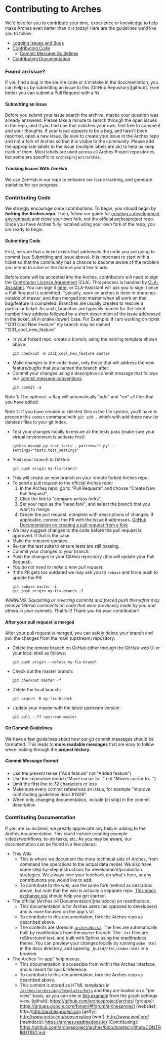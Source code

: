 # Contributing to Arches

We'd love for you to contribute your time, experience or knowledge to help make Arches even better than it is
today! Here are the guidelines we'd like you to follow:
- [Logging Issues and Bugs](#issue)
- [Contributing Code](#contribute-code)
    - [Commit Message Guidelines](#commit)
- [Contributing Documentation](#documentation)
### <a name="issue"></a> Found an Issue?
If you find a bug in the source code or a mistake in the documentation, you can help us by
submitting an issue to this [GitHub Repository][github]. Even better you can submit a Pull Request
with a fix.
#### Submitting an Issue
Before you submit your issue search the archive, maybe your question was already answered. Please take a minute to search through the open issues in the repo, and if you find one that matches your own, feel free to comment and your thoughts.
If your issue appears to be a bug, and hasn't been reported, open a new issue. Be sure to create your issue in the Arches repo and not a fork of Arches so that it is visible to the community. Please add the appropriate labels to the issue (multiple labels are ok) to help us keep track of them.  Most labels are used across all Arches Project repositories, but some are specific to `archesproject/arches`.
#### Tracking Issues With ZenHub
We use ZenHub in our repo to enhance our issue tracking, and generate statistics for our progress.
### <a name="contribute-code"></a> Contributing Code
We strongly encourage code contributions. To begin, you should begin by **forking the Arches repo**. Then, follow our guide for [creating a development environment](https://arches.readthedocs.io/en/latest/creating-a-development-environment/) and clone your own fork, not the official archesproject repo. Once you have Arches fully installed using your own fork of the repo, you are ready to begin.
#### Submitting Code

First, be sure that a ticket exists that addresses the code you are going to commit (see [Submitting and Issue](https://github.com/archesproject/arches/blob/master/.github/CONTRIBUTING.md#submitting-an-issue) above). It is important to start with a ticket so that the community has a chance to become aware of the problem you intend to solve or the feature you'd like to add.

Before code will be accepted into the Arches, contributors will need to sign the [Contributor License Agreement](https://gist.github.com/archesprojectbot/a3fac614c9fcb9129cd0b5339d9981a4) (CLA). This process is handled by [CLA-Assistant](https://cla-assistant.io). You can sign it [here](https://cla-assistant.io/archesproject/arches), or CLA-Assistant will ask you to sign it once a Pull Request is submitted.
Typically, work on arches is done in branches outside of master, and then merged into master when all work on that bug/feature is completed. Branches are usually created to resolve a particular ticket. As such, branches are typically named for the ticket number they address followed by a short description of the issue addressed in the ticket, all in snake (lower) case.
For Example:
If I am working on ticket "1231 Cool New Feature" my branch may be named "1231_cool_new_feature"
* In your forked repo, create a branch, using the naming template shown above:
     ```shell
    git checkout -b 1231_cool_new_feature master
    ```
* Make changes to the code-base, only those that will address the new feature/bugfix that you named the branch after.
* Commit your changes using a descriptive commit message that follows our
 [commit message conventions](#commit-message-format):
     ```shell
    git commit -a
    ```
 Note 1: The optional `-a` flag will automatically "add" and "rm" all files that you have edited.

 Note 2: If you have created or deleted files in the file system, you'll have to precede this `commit` command with `git add .` which with add these new (or deleted) files to your git index.
* Test your changes locally to ensure all the tests pass (make sure your virtual environment is activate first):
    ```shell
   python manage.py test tests --pattern="*.py" --settings="tests.test_settings"
   ```
* Push your branch to GitHub:
    ```shell
   git push origin my-fix-branch
   ```
* This will create an new branch on your remote forked Arches repo.
* To send a pull request to the official Arches repo:
    1. In the Arches repo, go to "Pull Requests" and choose "Create New Pull Request".
   1. Click the link to "compare across forks".
   1. Set your repo as the "head fork", and select the branch that you want to merge.
   1. Create the pull request, complete with descriptions of changes. If applicable, connect the PR with the issue it addresses.
   [GitHub Documentation on creating a pull request from a fork](https://help.github.com/articles/creating-a-pull-request-from-a-fork/)  
* We may suggest changes to the code before the pull request is approved. If that is the case:
 * Make the required updates.
 * Re-run the test suite to ensure tests are still passing.
 * Commit your changes to your branch.
 * Push the changes to your GitHub repository (this will update your Pull Request).
 * _You do not need to make a new pull request._
* If the PR gets too outdated we may ask you to `rebase` and force push to update the PR:
    ```shell
   git rebase master -i
   git push origin my-fix-branch -f
   ```
*WARNING. Squashing or reverting commits and forced push thereafter may remove GitHub comments
on code that were previously made by you and others in your commits.*
That's it! Thank you for your contribution!
#### After your pull request is merged
After your pull request is merged, you can safely delete your branch and pull the changes
from the main (upstream) repository:
* Delete the remote branch on GitHub either through the GitHub web UI or your local shell as follows:
    ```shell
   git push origin --delete my-fix-branch
   ```
* Check out the master branch:
    ```shell
   git checkout master -f
   ```
* Delete the local branch:
    ```shell
   git branch -D my-fix-branch
   ```
* Update your master with the latest upstream version:
    ```shell
   git pull --ff upstream master
   ```
#### <a name="commit"></a> Git Commit Guidelines
We have a few guidelines about how our git commit messages should be formatted.  This leads to **more
readable messages** that are easy to follow when looking through the **project history**.
##### Commit Message Format
* Use the present tense ("Add feature" not "Added feature")
* Use the imperative mood ("Move cursor to..." not "Moves cursor to...")
* Limit the first line to 72 characters or less
* Make sure every commit references an issue, for example "improve contributing guidelines docs #1926"
* When only changing documentation, include [ci skip] in the commit description
### <a name="documentation"></a> Contributing Documentation
If you are so inclined, we greatly appreciate any help in adding to the Arches documentation. This could include creating example videos/workflows, to-do tasks, etc. As you may be aware, our documentation can be found in a few places:
- This Wiki.
   - This is where we document the more technical side of Arches, from command line operations to the actual data model. We also have some step-by-step instructions for development/production strategies. We always love your feedback on what's here, or any contributions you would like to add.
   - To contribute to the wiki, use the same fork method as described above, but note that the wiki is actually a separate repo. [This stack exchange q/a](https://stackoverflow.com/questions/40159478/fork-clone-and-push-a-wiki-in-github) should help you get started.
- The official [Arches v4 Documentation][maindocs] on readthedocs.
   - This documentation is for Arches users (as opposed to developers) and is more focused on the app's UI.
   - To contribute to this documentation, fork the Arches repo as described above.
   - The contents are stored in [`arches/docs/`](https://github.com/archesproject/arches/tree/master/docs). The files are automatically built by readthedocs from the `master` branch. The `.txt` files are reStructured text, and built with Sphinx using the readthedocs theme. You can preview your changes locally by running `make html` in the docs directory, and opening `_build/html/index.html` in a browser.
- The Arches "in-app" help menus.
   - This documentation is accessible from within the Arches interface, and is meant for quick reference.
   - To contribute to this documentation, fork the Arches repo as described above.
   - This content is stored as HTML templates in [`/arches/arches/app/templates/help`](https://github.com/archesproject/arches/tree/master/arches/app/templates/help) and they are loaded on a "per view" basis, as you can see in [this example](https://github.com/archesproject/arches/blob/master/arches/app/views/graph.py#L96) from the graph settings view.
[github]: https://github.com/archesproject/arches/
[groups]: https://groups.google.com/forum/#!forum/archesproject
[website]: http://http://archesproject.org
[getty]: http://www.getty.edu/conservation
[wmf]: http://www.wmf.org/
[maindocs]: https://arches.readthedocs.io/
[Contributing]: https://github.com/archesproject/arches/blob/master/.github/CONTRIBUTING.md
